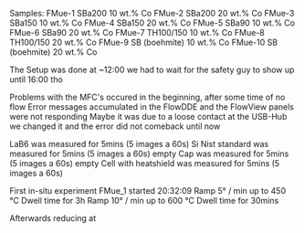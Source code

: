 Samples:
FMue-1 SBa200 10 wt.% Co
FMue-2 SBa200 20 wt.% Co
FMue-3 SBa150 10 wt.% Co
FMue-4 SBa150 20 wt.% Co
FMue-5 SBa90 10 wt.% Co
FMue-6 SBa90 20 wt.% Co
FMue-7 TH100/150 10 wt.% Co
FMue-8 TH100/150 20 wt.% Co
FMue-9 SB (boehmite) 10 wt.% Co
FMue-10 SB (boehmite) 20 wt.% Co




The Setup was done at ~12:00
we had to wait for the safety guy to show up until 16:00 tho

Problems with the MFC's occured in the beginning, after some time of no flow Error messages accumulated in the FlowDDE and the FlowView panels were not responding 
Maybe it was due to a loose contact at the USB-Hub
we changed it and the error did not comeback until now

LaB6 was measured for 5mins (5 images a 60s)
Si Nist standard was measured for 5mins (5 images a 60s)
empty Cap was measured for 5mins (5 images a 60s)
empty Cell with heatshield was measured for 5mins (5 images a 60s)

First in-situ experiment FMue_1 started 20:32:09
Ramp 5° / min up to 450 °C
Dwell time for 3h
Ramp 10° / min up to 600 °C
Dwell time for 30mins

Afterwards reducing at 